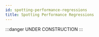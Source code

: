 ```yaml
---
id: spotting-performance-regressions
title: Spotting Performance Regressions
---
```

:::danger UNDER CONSTRUCTION
:::
